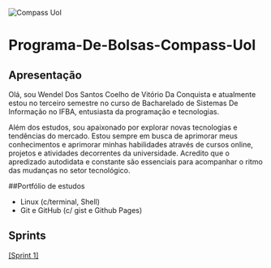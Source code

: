 ![Compass Uol](https://i.imgur.com/BTAqo7j.jpeg)
 # Programa-De-Bolsas-Compass-Uol
 
## Apresentação

Olá, sou Wendel Dos Santos Coelho de Vitório Da Conquista e atualmente estou no terceiro semestre no curso de Bacharelado de Sistemas De Informação no IFBA, entusiasta da programação e tecnologias.

Além dos estudos, sou apaixonado por explorar novas tecnologias e tendências do mercado. Estou sempre em busca de aprimorar meus conhecimentos e aprimorar minhas habilidades através de cursos online, projetos e atividades decorrentes da universidade. Acredito que o apredizado autodidata e constante são essenciais para acompanhar o ritmo das mudanças no setor tecnológico.

##Portfólio de estudos

- Linux (c/terminal, Shell)
- Git e GitHub (c/ gist e Github Pages)

## Sprints

[[Sprint 1]](https://github.com/WendeldsCoelho/Programa-De-Bolsas-Compass-Uol/blob/main/Sprint%201/README.md)
